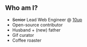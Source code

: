 ##  Who am I?

* ~~Senior~~ Lead Web Engineer @ [10up](http://10up.com)
* Open-source contributor
* Husband + (new) father
* Gif curator
* Coffee roaster
